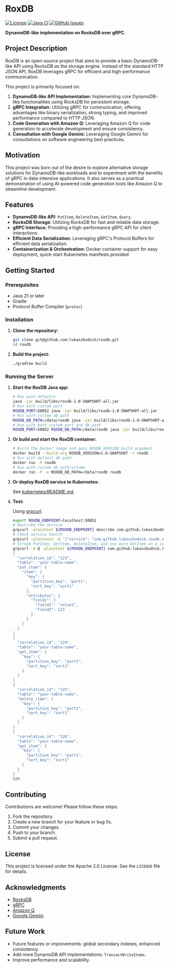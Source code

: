 # RoxDB

[![License](https://img.shields.io/badge/License-Apache%202.0-blue.svg)](https://opensource.org/licenses/Apache-2.0) [![Java CI](https://github.com/lukaszbudnik/roxdb/actions/workflows/gradle.yml/badge.svg)](https://github.com/lukaszbudnik/roxdb/actions/workflows/gradle.yml) [![GitHub Issues](https://img.shields.io/github/issues/lukaszbudnik/roxdb)](https://github.com/lukaszbudnik/roxdb/issues)

**DynamoDB-like implementation on RocksDB over gRPC.**

## Project Description

RoxDB is an open-source project that aims to provide a basic DynamoDB-like API using RocksDB as the storage engine. Instead of the standard HTTP JSON API, RoxDB leverages gRPC for efficient and high-performance communication.

This project is primarily focused on:

1.  **DynamoDB-like API Implementation:** Implementing core DynamoDB-like functionalities using RocksDB for persistent storage.
2.  **gRPC Integration:** Utilizing gRPC for communication, offering advantages like binary serialization, strong typing, and improved performance compared to HTTP JSON.
3.  **Code Generation with Amazon Q:** Leveraging Amazon Q for code generation to accelerate development and ensure consistency.
4.  **Consultation with Google Gemini:** Leveraging Google Gemini for consultations on software engineering best practices.

## Motivation

This project was born out of the desire to explore alternative storage solutions for DynamoDB-like workloads and to experiment with the benefits of gRPC in data-intensive applications. It also serves as a practical demonstration of using AI-powered code generation tools like Amazon Q to streamline development.

## Features

* **DynamoDB-like API:** `PutItem`, `DeleteItem`, `GetItem`, `Query`.
* **RocksDB Storage:** Utilizing RocksDB for fast and reliable data storage.
* **gRPC Interface:** Providing a high-performance gRPC API for client interactions.
* **Efficient Data Serialization:** Leveraging gRPC's Protocol Buffers for efficient data serialization.
* **Containerization & Orchestration:** Docker container support for easy deployment, quick-start Kubernetes manifests provided


## Getting Started

### Prerequisites

* Java 21 or later
* Gradle
* Protocol Buffer Compiler (`protoc`)

### Installation

1.  **Clone the repository:**

    ```bash
    git clone git@github.com:lukaszbudnik/roxdb.git
    cd roxdb
    ```

2.  **Build the project:**

    ```bash
    ./gradlew build
    ```

### Running the Server

1.  **Start the RoxDB Java app:**

    ```bash
    # Run with defaults
    java -jar build/libs/roxdb-1.0-SNAPSHOT-all.jar
    # Run with custom port
    ROXDB_PORT=50052 java -jar build/libs/roxdb-1.0-SNAPSHOT-all.jar
    # Run with custom db path
    ROXDB_DB_PATH=/data/roxdb java -jar build/libs/roxdb-1.0-SNAPSHOT-all.jar
    # Run with both custom port and db path
    ROXDB_PORT=50052 ROXDB_DB_PATH=/data/roxdb java -jar build/libs/roxdb-1.0-SNAPSHOT-all.jar
    ```

2.  **Or build and start the RoxDB container:**

    ```bash
    # Build the Docker image and pass ROXDB_VERSION build argument
    docker build --build-arg ROXDB_VERSION=1.0-SNAPSHOT -t roxdb .
    # Run with default db path
    docker run -P roxdb
    # Run with custom db path/volume
    docker run -P -e ROXDB_DB_PATH=/data/roxdb roxdb
    ```

3.  **Or deploy RoxDB service to Kubernetes:**

    See [kubernetes/README.md](kubernetes/README.md).

4.  **Test:**

    Using [grpcurl](https://github.com/fullstorydev/grpcurl):

    ```bash
    export ROXDB_ENDPOINT=localhost:50051
    # Describe the service
    grpcurl -plaintext ${ROXDB_ENDPOINT} describe com.github.lukaszbudnik.roxdb.v1.RoxDB
    # Check service health
    grpcurl -plaintext -d '{"service": "com.github.lukaszbudnik.roxdb.v1.RoxDB"}' ${ROXDB_ENDPOINT} grpc.health.v1.Health/Check
    # Stream PutItem, GetItem, DeleteItem, and one more GetItem in a single call
    grpcurl -d @ -plaintext ${ROXDB_ENDPOINT} com.github.lukaszbudnik.roxdb.v1.RoxDB/ProcessItems << EOM
    {
      "correlation_id": "123",
      "table": "your-table-name",
      "put_item": {
        "item": {
          "key": {
            "partition_key": "part1",
            "sort_key": "sort1"
          },
          "attributes": {
            "fields": {
              "field1": "value1",
              "field2": 123
            }
          }
        }
      }
    }
    {
      "correlation_id": "124",
      "table": "your-table-name",
      "get_item": {
        "key": {
          "partition_key": "part1",
          "sort_key": "sort1"
        }
      }
    }
    {
      "correlation_id": "125",
      "table": "your-table-name",
      "delete_item": {
        "key": {
          "partition_key": "part1",
          "sort_key": "sort1"
        }
      }
    }
    {
      "correlation_id": "126",
      "table": "your-table-name",
      "get_item": {
        "key": {
          "partition_key": "part1",
          "sort_key": "sort1"
        }
      }
    }
    EOM
    ```

## Contributing

Contributions are welcome! Please follow these steps:

1.  Fork the repository.
2.  Create a new branch for your feature or bug fix.
3.  Commit your changes.
4.  Push to your branch.
5.  Submit a pull request.

## License

This project is licensed under the Apache 2.0 License. See the `LICENSE` file for details.

## Acknowledgments

* [RocksDB](https://rocksdb.org/)
* [gRPC](https://grpc.io/)
* [Amazon Q](https://aws.amazon.com/amazon-q/)
* [Google Gemini](https://gemini.google.com)

## Future Work

* Future features or improvements: global secondary indexes, enhanced consistency.
* Add more DynamoDB API implementations: `TransactWriteItems`.
* Improve performance and scalability.
